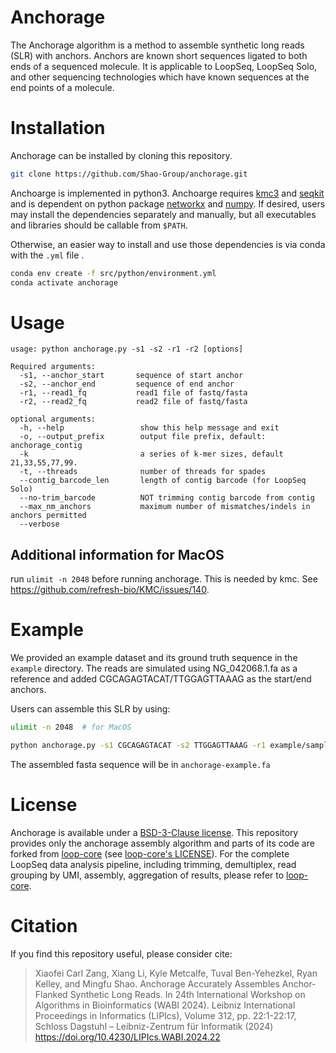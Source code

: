 # Anchorage

The Anchorage algorithm is a method to assemble synthetic long reads (SLR) with anchors. Anchors are known short sequences ligated to both ends of a sequenced molecule. It is applicable to LoopSeq, LoopSeq Solo, and other sequencing technologies which have known sequences at the end points of a molecule.

# Installation

Anchorage can be installed by cloning this repository.

```sh
git clone https://github.com/Shao-Group/anchorage.git
```

Anchoarge is implemented in python3. Anchoarge requires [kmc3](https://github.com/refresh-bio/KMC) and [seqkit](https://github.com/shenwei356/seqkit) and is dependent on python package [networkx](https://networkx.org/) and [numpy](https://numpy.org/). 
If desired, users may install the dependencies separately and manually, but all executables and libraries should be callable from `$PATH`.

Otherwise, an easier way to install and use those dependencies is via conda with the `.yml` file .
```sh
conda env create -f src/python/environment.yml
conda activate anchorage
```

# Usage
```
usage: python anchorage.py -s1 -s2 -r1 -r2 [options]

Required arguments:
  -s1, --anchor_start       sequence of start anchor
  -s2, --anchor_end         sequence of end anchor
  -r1, --read1_fq           read1 file of fastq/fasta 
  -r2, --read2_fq           read2 file of fastq/fasta

optional arguments:
  -h, --help                 show this help message and exit
  -o, --output_prefix        output file prefix, default: anchorage_contig
  -k                         a series of k-mer sizes, default 21,33,55,77,99.
  -t, --threads              number of threads for spades
  --contig_barcode_len       length of contig barcode (for LoopSeq Solo)
  --no-trim_barcode          NOT trimming contig barcode from contig
  --max_nm_anchors           maximum number of mismatches/indels in anchors permitted
  --verbose                  
```
## Additional information for MacOS
run `ulimit -n 2048` before running anchorage. This is needed by kmc. See https://github.com/refresh-bio/KMC/issues/140.

# Example
We provided an example dataset and its ground truth sequence in the `example` directory.
The reads are simulated using NG_042068.1.fa as a reference and added CGCAGAGTACAT/TTGGAGTTAAAG as the start/end anchors.

Users can assemble this SLR by using:
```sh
ulimit -n 2048  # for MacOS

python anchorage.py -s1 CGCAGAGTACAT -s2 TTGGAGTTAAAG -r1 example/sample_01_1.fasta -r2 example/sample_01_2.fasta  --no-trim_barcode --contig_barcode_len 0 -o anchorage-example
```
The assembled fasta sequence will be in `anchorage-example.fa`

# License

Anchorage is available under a [BSD-3-Clause license](./LICENSE). This repository provides only the anchorage assembly algorithm and parts of its code are forked from [loop-core](https://github.com/Elembio/loop-core) (see [loop-core's LICENSE](https://github.com/Elembio/loop-core/blob/main/LICENSE)). For the complete LoopSeq data analysis pipeline, including trimming, demultiplex, read grouping by UMI, assembly, aggregation of results, please refer to [loop-core](https://github.com/Elembio/loop-core). 

# Citation

If you find this repository useful, please consider cite:

>Xiaofei Carl Zang, Xiang Li, Kyle Metcalfe, Tuval Ben-Yehezkel, Ryan Kelley, and Mingfu Shao. Anchorage Accurately Assembles Anchor-Flanked Synthetic Long Reads. In 24th International Workshop on Algorithms in Bioinformatics (WABI 2024). Leibniz International Proceedings in Informatics (LIPIcs), Volume 312, pp. 22:1-22:17, Schloss Dagstuhl – Leibniz-Zentrum für Informatik (2024)
>https://doi.org/10.4230/LIPIcs.WABI.2024.22
